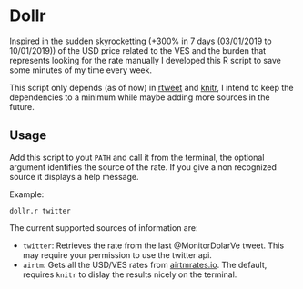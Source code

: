 # Dollr

Inspired in the sudden skyrocketting (+300% in 7 days (03/01/2019 to 10/01/2019)) of the USD price related to the VES and the burden that represents looking for the rate manually I developed this R script to save some minutes of my time every week.

This script only depends (as of now) in [rtweet](https://rtweet.info/) and [knitr](https://yihui.name/knitr/), I intend to keep the dependencies to a minimum while maybe adding more sources in the future.

## Usage

Add this script to yout `PATH` and call it from the terminal, the optional argument identifies the source of the rate. If you give a non recognized source it displays a help message.

Example:

` dollr.r twitter `

The current supported sources of information are:

* `twitter`: Retrieves the rate from the last @MonitorDolarVe tweet. This may require your permission to use the twitter api.
* `airtm`: Gets all the USD/VES rates from [airtmrates.io](https://airtmrates.com/). The default, requires `knitr` to dislay the results nicely on the terminal.


